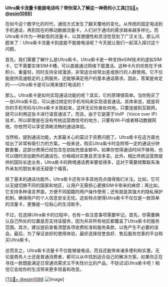 **Ultra紫卡流量卡能接电话吗？带你深入了解这一神奇的小工具[[TG💪+ @esim1088](https://t.me/s/esim1088)]**

在如今这个数字化的时代，通信方式发生了翻天覆地的变化。从传统的固定电话到手机通话，再到现在的移动数据流量卡，人们对于通讯的需求越来越多样化。而Ultra紫卡作为一种新型的流量卡，以其便捷性和灵活性受到了广泛关注。那么问题来了：Ultra紫卡流量卡到底能不能接电话呢？今天就让我们一起深入探讨这个问题。

首先，我们需要了解什么是Ultra紫卡。Ultra紫卡是一种支持eSIM技术的虚拟SIM卡，它不需要实体SIM卡槽，可以直接通过网络下载激活。这种卡片的优势在于体积小、重量轻，同时支持全球漫游，非常适合经常出差或旅行的人群使用。它不仅能提供高速稳定的上网服务，还能够满足用户的基本通话需求。因此，答案是肯定的——Ultra紫卡是可以用来接打电话的！

那么，Ultra紫卡是如何实现通话功能的呢？其实，它的原理很简单。当你购买了一张Ultra紫卡后，可以通过绑定的手机号码来实现语音通话。具体来说，就是将你的手机号码与Ultra紫卡关联起来，这样无论你身处何地，只要连接到互联网，就可以利用这张卡进行语音通话了。而且，由于它是基于VoIP（Voice over IP）技术，所以即使是在没有传统运营商信号的地方，只要有Wi-Fi或者移动数据网络，你依然可以享受清晰流畅的通话体验。

当然啦，提到通话功能，大家最关心的莫过于资费问题了。Ultra紫卡在这方面也给出了非常有吸引力的方案。一般来说，购买Ultra紫卡时会附带一定的通话分钟数套餐，这部分费用已经包含在初始充值金额中。如果你觉得通话时间不够用，也可以随时添加额外的通话包，价格相对实惠且灵活多变。此外，相比传统运营商提供的国际长途业务，Ultra紫卡的跨境通话费率要低得多，这对于需要频繁联系海外亲友的朋友来说无疑是个福音。

除了基本的通话功能外，Ultra紫卡还有许多其他亮点值得我们关注。比如，它可以无缝切换不同的国家和地区，让用户无需担心更换SIM卡带来的麻烦；再比如，它支持多种语言界面，方便不同国籍的用户操作使用；还有就是其强大的隐私保护机制，确保用户的个人信息安全无忧。这些特点使得Ultra紫卡不仅仅是一款简单的流量卡，更像是一位贴心的生活助手。

不过，在选择Ultra紫卡的过程中，也有一些注意事项需要牢记。首先，你需要确认自己所处的位置是否支持该服务，因为并非所有地区都覆盖了Ultra紫卡的服务范围。其次，建议提前查看清楚各项收费标准和服务条款，以免产生不必要的误会。最后，为了保证良好的使用体验，最好选择信誉良好、售后服务完善的平台购买Ultra紫卡。

总而言之，Ultra紫卡流量卡不仅能够接电话，而且还能带来诸多便利和实惠。无论是商务人士还是普通消费者，都可以从中找到适合自己的解决方案。如果你正在寻找一款既能满足日常通讯需求又不失性价比的产品，不妨试试Ultra紫卡吧！相信它会给你的生活带来更多惊喜和改变。

[[TG💪+ @esim1088](https://t.me/s/esim1088) ![Image](https://i.postimg.cc/4NQfJmqS/Snipaste-2025-05-13-00-14-12.png)]